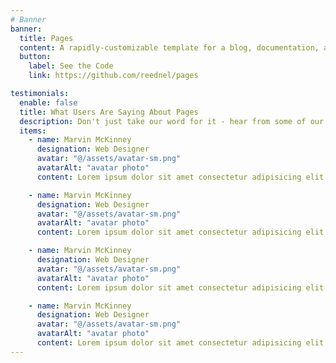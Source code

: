 ```yaml
---
# Banner
banner:
  title: Pages
  content: A rapidly-customizable template for a blog, documentation, and more.
  button:
    label: See the Code
    link: https://github.com/reednel/pages

testimonials:
  enable: false
  title: What Users Are Saying About Pages
  description: Don't just take our word for it - hear from some of our satisfied users!
  items:
    - name: Marvin McKinney
      designation: Web Designer
      avatar: "@/assets/avatar-sm.png"
      avatarAlt: "avatar photo"
      content: Lorem ipsum dolor sit amet consectetur adipisicing elit. Qui iusto illo molestias, assumenda expedita commodi inventore non itaque molestiae voluptatum dolore, facilis sapiente, repellat veniam.

    - name: Marvin McKinney
      designation: Web Designer
      avatar: "@/assets/avatar-sm.png"
      avatarAlt: "avatar photo"
      content: Lorem ipsum dolor sit amet consectetur adipisicing elit. Qui iusto illo molestias, assumenda expedita commodi inventore non itaque molestiae voluptatum dolore, facilis sapiente, repellat veniam.

    - name: Marvin McKinney
      designation: Web Designer
      avatar: "@/assets/avatar-sm.png"
      avatarAlt: "avatar photo"
      content: Lorem ipsum dolor sit amet consectetur adipisicing elit. Qui iusto illo molestias, assumenda expedita commodi inventore non itaque molestiae voluptatum dolore, facilis sapiente, repellat veniam.

    - name: Marvin McKinney
      designation: Web Designer
      avatar: "@/assets/avatar-sm.png"
      avatarAlt: "avatar photo"
      content: Lorem ipsum dolor sit amet consectetur adipisicing elit. Qui iusto illo molestias, assumenda expedita commodi inventore non itaque molestiae voluptatum dolore, facilis sapiente, repellat veniam.
---
```

